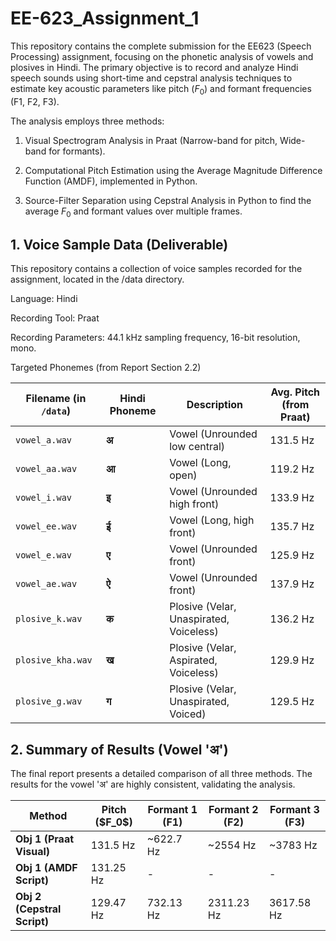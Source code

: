 # EE-623_Assignment_1

This repository contains the complete submission for the EE623 (Speech Processing) assignment, focusing on the phonetic analysis of vowels and plosives in Hindi. The primary objective is to record and analyze Hindi speech sounds using short-time and cepstral analysis techniques to estimate key acoustic parameters like pitch ($F_0$) and formant frequencies (F1, F2, F3).

The analysis employs three methods:

1. Visual Spectrogram Analysis in Praat (Narrow-band for pitch, Wide-band for formants).

2. Computational Pitch Estimation using the Average Magnitude Difference Function (AMDF), implemented in Python.

3. Source-Filter Separation using Cepstral Analysis in Python to find the average $F_0$ and formant values over multiple frames.

## 1. Voice Sample Data (Deliverable)

This repository contains a collection of voice samples recorded for the assignment, located in the /data directory.

Language: Hindi

Recording Tool: Praat

Recording Parameters: 44.1 kHz sampling frequency, 16-bit resolution, mono.

Targeted Phonemes (from Report Section 2.2)

<table>
<thead>
<tr>
<th>Filename (in <code>/data</code>)</th>
<th>Hindi Phoneme</th>
<th>Description</th>
<th>Avg. Pitch (from Praat)</th>
</tr>
</thead>
<tbody>
<tr>
<td><code>vowel_a.wav</code></td>
<td><strong>अ</strong></td>
<td>Vowel (Unrounded low central)</td>
<td>131.5 Hz</td>
</tr>
<tr>
<td><code>vowel_aa.wav</code></td>
<td><strong>आ</strong></td>
<td>Vowel (Long, open)</td>
<td>119.2 Hz</td>
</tr>
<tr>
<td><code>vowel_i.wav</code></td>
<td><strong>इ</strong></td>
<td>Vowel (Unrounded high front)</td>
<td>133.9 Hz</td>
</tr>
<tr>
<td><code>vowel_ee.wav</code></td>
<td><strong>ई</strong></td>
<td>Vowel (Long, high front)</td>
<td>135.7 Hz</td>
</tr>
<tr>
<td><code>vowel_e.wav</code></td>
<td><strong>ए</strong></td>
<td>Vowel (Unrounded front)</td>
<td>125.9 Hz</td>
</tr>
<tr>
<td><code>vowel_ae.wav</code></td>
<td><strong>ऐ</strong></td>
<td>Vowel (Unrounded front)</td>
<td>137.9 Hz</td>
</tr>
<tr>
<td><code>plosive_k.wav</code></td>
<td><strong>क</strong></td>
<td>Plosive (Velar, Unaspirated, Voiceless)</td>
<td>136.2 Hz</td>
</tr>
<tr>
<td><code>plosive_kha.wav</code></td>
<td><strong>ख</strong></td>
<td>Plosive (Velar, Aspirated, Voiceless)</td>
<td>129.9 Hz</td>
</tr>
<tr>
<td><code>plosive_g.wav</code></td>
<td><strong>ग</strong></td>
<td>Plosive (Velar, Unaspirated, Voiced)</td>
<td>129.5 Hz</td>
</tr>
</tbody>
</table>

## 2. Summary of Results (Vowel 'अ')

The final report presents a detailed comparison of all three methods. The results for the vowel 'अ' are highly consistent, validating the analysis.

<table>
<thead>
<tr>
<th>Method</th>
<th>Pitch ($F_0$)</th>
<th>Formant 1 (F1)</th>
<th>Formant 2 (F2)</th>
<th>Formant 3 (F3)</th>
</tr>
</thead>
<tbody>
<tr>
<td><strong>Obj 1 (Praat Visual)</strong></td>
<td>131.5 Hz</td>
<td>~622.7 Hz</td>
<td>~2554 Hz</td>
<td>~3783 Hz</td>
</tr>
<tr>
<td><strong>Obj 1 (AMDF Script)</strong></td>
<td>131.25 Hz</td>
<td>-</td>
<td>-</td>
<td>-</td>
</tr>
<tr>
<td><strong>Obj 2 (Cepstral Script)</strong></td>
<td>129.47 Hz</td>
<td>732.13 Hz</td>
<td>2311.23 Hz</td>
<td>3617.58 Hz</td>
</tr>
</tbody>
</table>

